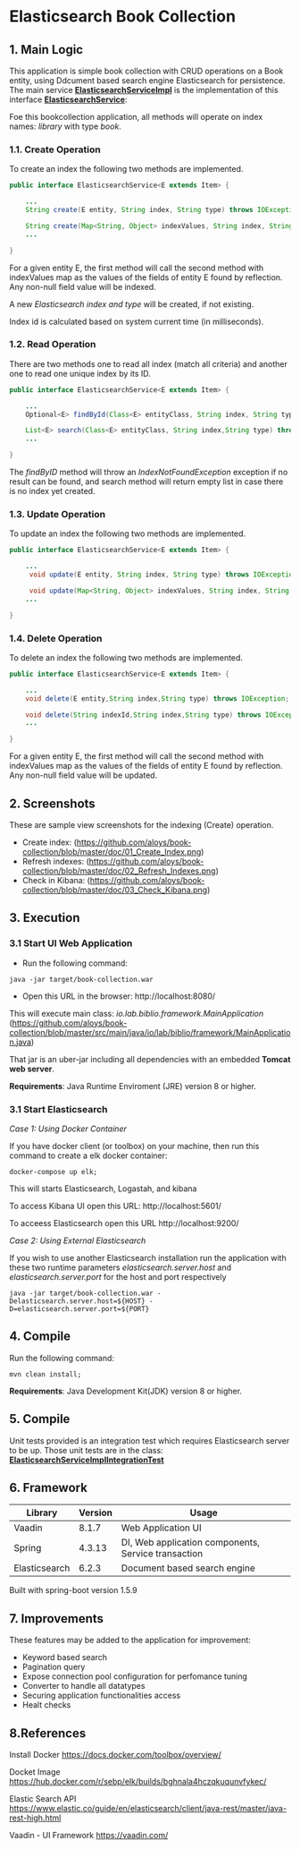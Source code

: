 
# Elasticsearch Book Collection

## 1. Main Logic

This application is simple book collection with CRUD operations on a Book entity, using Ddcument based search engine Elasticsearch for persistence.
The main service [**ElasticsearchServiceImpl**](https://github.com/aloys/book-collection/blob/master/src/main/java/io/lab/biblio/application/service/ElasticsearchServiceImpl.java) is the implementation of this interface [**ElasticsearchService**](https://github.com/aloys/book-collection/blob/master/src/main/java/io/lab/biblio/application/service/ElasticsearchServiceImpl.java):

Foe this bookcollection application, all methods will operate on index names: *library* with type *book*.

### 1.1. Create Operation

To create an index the following two methods are implemented.


```java
public interface ElasticsearchService<E extends Item> {

    ...
    String create(E entity, String index, String type) throws IOException;

    String create(Map<String, Object> indexValues, String index, String type) throws IOException;
    ...

}
```

For a given entity E, the first method will call the second method with indexValues map as the values of the fields
of entity E found by reflection. Any non-null field value will be indexed.

A new *Elasticsearch index and type* will be created, if not existing.

Index id is calculated based on system current time (in milliseconds).

### 1.2. Read Operation

There are two methods one to read all index (match all criteria) and another one to read
one unique index by its ID.


```java
public interface ElasticsearchService<E extends Item> {

    ...
    Optional<E> findById(Class<E> entityClass, String index, String type, String indexId) throws IOException;

    List<E> search(Class<E> entityClass, String index,String type) throws IOException;
    ...

}
```

The _findByID_ method will throw an _IndexNotFoundException_ exception if no result can be found, and search method will return
empty list in case there is no index yet created.

### 1.3. Update Operation

To update an index the following two methods are implemented.


```java
public interface ElasticsearchService<E extends Item> {

    ...
     void update(E entity, String index, String type) throws IOException;

     void update(Map<String, Object> indexValues, String index, String type,String indexId) throws IOException;
    ...

}
```

### 1.4. Delete Operation

To delete an index the following two methods are implemented.


```java
public interface ElasticsearchService<E extends Item> {

    ...
    void delete(E entity,String index,String type) throws IOException;

    void delete(String indexId,String index,String type) throws IOException;
    ...

}
```

For a given entity E, the first method will call the second method with indexValues map as the values of the fields
of entity E found by reflection. Any non-null field value will be updated.

## 2. Screenshots

These are sample view screenshots for the indexing (Create) operation.

- Create index: (https://github.com/aloys/book-collection/blob/master/doc/01_Create_Index.png)
- Refresh indexes: (https://github.com/aloys/book-collection/blob/master/doc/02_Refresh_Indexes.png)
- Check in Kibana: (https://github.com/aloys/book-collection/blob/master/doc/03_Check_Kibana.png)


## 3. Execution

### 3.1 Start UI Web Application

- Run the following command:

```console
java -jar target/book-collection.war
```
- Open this URL in the browser:
http://localhost:8080/

This will execute main class: _io.lab.biblio.framework.MainApplication_
(https://github.com/aloys/book-collection/blob/master/src/main/java/io/lab/biblio/framework/MainApplication.java)

That jar is an uber-jar including all dependencies with an embedded **Tomcat web server**.

**Requirements**: Java Runtime Enviroment (JRE) version 8 or higher.

### 3.1 Start Elasticsearch

*Case 1: Using Docker Container*

If you have docker client (or toolbox) on your machine, then run this command to create a elk docker container:

```console
docker-compose up elk;
```

This will starts Elasticsearch, Logastah, and kibana

To access Kibana UI open this URL:
http://localhost:5601/

To acceess Elasticsearch open this URL
http://localhost:9200/

*Case 2: Using External Elasticsearch*

If you wish to use another Elasticsearch installation run the application with these two runtime parameters _elasticsearch.server.host_ and
_elasticsearch.server.port_ for the host and port respectively


```console
java -jar target/book-collection.war -Delasticsearch.server.host=${HOST} -D=elasticsearch.server.port=${PORT}
```


## 4. Compile

Run the following command:
```console
mvn clean install;
```
**Requirements**: Java Development Kit(JDK) version 8 or higher.

## 5. Compile

Unit tests provided is an integration test which requires Elasticsearch server to be up.
Those unit tests are in the class: [**ElasticsearchServiceImplIntegrationTest**](https://github.com/aloys/book-collection/blob/master/src/test/java/io/lab/biblio/ElasticsearchServiceImplIntegrationTest.java)

## 6. Framework

| Library | Version | Usage |
|---------|---------|---------|
| Vaadin | 8.1.7 | Web Application UI |
| Spring | 4.3.13 | DI, Web application components, Service transaction |
| Elasticsearch  | 6.2.3 | Document based search engine |

Built with spring-boot version 1.5.9

## 7. Improvements

These features may be added to the application for improvement:
- Keyword based search
- Pagination query
- Expose connection pool configuration for perfomance tuning
- Converter to handle all datatypes
- Securing application functionalities access
- Healt checks


## 8.References
Install Docker
https://docs.docker.com/toolbox/overview/

Docket Image
https://hub.docker.com/r/sebp/elk/builds/bghnala4hczqkuqunvfykec/

Elastic Search API
https://www.elastic.co/guide/en/elasticsearch/client/java-rest/master/java-rest-high.html

Vaadin - UI Framework
https://vaadin.com/
